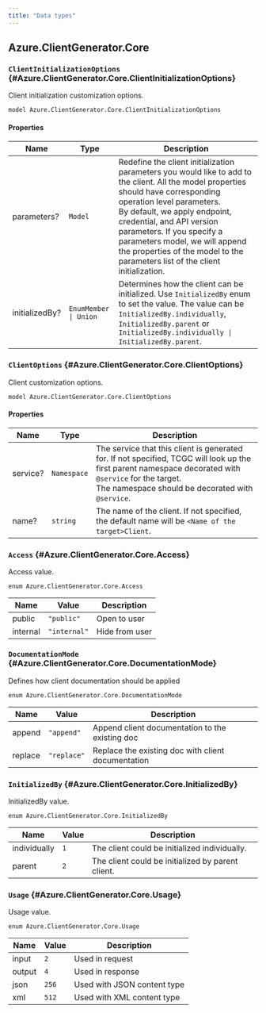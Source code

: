 ```yaml
---
title: "Data types"
---
```


## Azure.ClientGenerator.Core

### `ClientInitializationOptions` {#Azure.ClientGenerator.Core.ClientInitializationOptions}

Client initialization customization options.

```typespec
model Azure.ClientGenerator.Core.ClientInitializationOptions
```

#### Properties

| Name           | Type                  | Description                                                                                                                                                                                                                                                                                                                                                                      |
| -------------- | --------------------- | -------------------------------------------------------------------------------------------------------------------------------------------------------------------------------------------------------------------------------------------------------------------------------------------------------------------------------------------------------------------------------- |
| parameters?    | `Model`               | Redefine the client initialization parameters you would like to add to the client. All the model properties should have corresponding operation level parameters.<br />By default, we apply endpoint, credential, and API version parameters. If you specify a parameters model, we will append the properties of the model to the parameters list of the client initialization. |
| initializedBy? | `EnumMember \| Union` | Determines how the client can be initialized. Use `InitializedBy` enum to set the value. The value can be `InitializedBy.individually`, `InitializedBy.parent` or `InitializedBy.individually \| InitializedBy.parent`.                                                                                                                                                          |

### `ClientOptions` {#Azure.ClientGenerator.Core.ClientOptions}

Client customization options.

```typespec
model Azure.ClientGenerator.Core.ClientOptions
```

#### Properties

| Name     | Type        | Description                                                                                                                                                                                                     |
| -------- | ----------- | --------------------------------------------------------------------------------------------------------------------------------------------------------------------------------------------------------------- |
| service? | `Namespace` | The service that this client is generated for. If not specified, TCGC will look up the first parent namespace decorated with `@service` for the target.<br />The namespace should be decorated with `@service`. |
| name?    | `string`    | The name of the client. If not specified, the default name will be `<Name of the target>Client`.                                                                                                                |

### `Access` {#Azure.ClientGenerator.Core.Access}

Access value.

```typespec
enum Azure.ClientGenerator.Core.Access
```

| Name     | Value        | Description    |
| -------- | ------------ | -------------- |
| public   | `"public"`   | Open to user   |
| internal | `"internal"` | Hide from user |

### `DocumentationMode` {#Azure.ClientGenerator.Core.DocumentationMode}

Defines how client documentation should be applied

```typespec
enum Azure.ClientGenerator.Core.DocumentationMode
```

| Name    | Value       | Description                                        |
| ------- | ----------- | -------------------------------------------------- |
| append  | `"append"`  | Append client documentation to the existing doc    |
| replace | `"replace"` | Replace the existing doc with client documentation |

### `InitializedBy` {#Azure.ClientGenerator.Core.InitializedBy}

InitializedBy value.

```typespec
enum Azure.ClientGenerator.Core.InitializedBy
```

| Name         | Value | Description                                       |
| ------------ | ----- | ------------------------------------------------- |
| individually | `1`   | The client could be initialized individually.     |
| parent       | `2`   | The client could be initialized by parent client. |

### `Usage` {#Azure.ClientGenerator.Core.Usage}

Usage value.

```typespec
enum Azure.ClientGenerator.Core.Usage
```

| Name   | Value | Description                 |
| ------ | ----- | --------------------------- |
| input  | `2`   | Used in request             |
| output | `4`   | Used in response            |
| json   | `256` | Used with JSON content type |
| xml    | `512` | Used with XML content type  |
